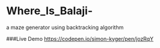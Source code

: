 # Where_Is_Balaji-
a maze generator using backtracking algorithm

###Live Demo
https://codepen.io/simon-kyger/pen/jozRqY
